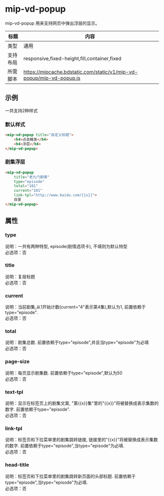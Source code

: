 # mip-vd-popup

mip-vd-popup 用来支持网页中弹出浮层的显示。

标题|内容
----|----
类型|通用
支持布局|responsive,fixed-height,fill,container,fixed
所需脚本|https://mipcache.bdstatic.com/static/v1/mip-vd-popup/mip-vd-popup.js

## 示例

一共支持2种样式

### 默认样式

```html
<mip-vd-popup title="自定义标题">
    <h4>点击触发</h4>
    <h4>浮层</h4>
</mip-vd-popup>
```

### 剧集浮层

```html
<mip-vd-popup
    title="老九门剧情"
    type="episode"
    total="101"
    current="101"
    link-tpl="http://www.baidu.com/{{x}}">
    目录
</mip-vd-popup>
```

## 属性

### type

说明：一共有两种特型, episode(剧情选项卡), 不填则为默认特型  
必选项：否

### title

说明：复层标题  
必选项：否

### current

说明：当前剧集,从1开始计数(current="4"表示第4集),默认为1, 前置依赖于type="episode".  
必选项：否

### total

说明：剧集总数. 前置依赖于type="episode",并且当type="episode"为必填  
必选项：否

### page-size

说明：每页显示剧集数. 前置依赖于type="episode",默认为50  
必选项：否

### text-tpl

说明：显示在标签页上的剧集文案, "第{{x}}集"里的"{{x}}"将被替换成表示集数的数字. 前置依赖于type="episode".  
必选项：否

### link-tpl

说明：标签页和下拉菜单里的剧集跳转链接, 链接里的"{{x}}"将被替换成表示集数的数字. 前置依赖于type="episode",当type="episode"为必填.  
必选项：否

### head-title

说明：标签页和下拉菜单里的剧集跳转新页面的头部标题. 前置依赖于type="episode",当type="episode"为必填.  
必选项：否
